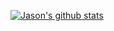 [![Jason's github stats](https://github-readme-stats.vercel.app/api?username=jawang94?count_private=true&show_icons=true&theme=radical)](https://github.com/anuraghazra/github-readme-stats)
